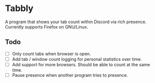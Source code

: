 # Tabbly
A program that shows your tab count within Discord via rich presence. Currently supports Firefox on GNU/Linux.

## Todo
- [ ] Only count tabs when browser is open.
- [ ] Add tab / window count logging for personal statistics over time.
- [ ] Add support for more browsers. Should be able to count at the same time.
- [ ] Pause presence when another program tries to presence.
